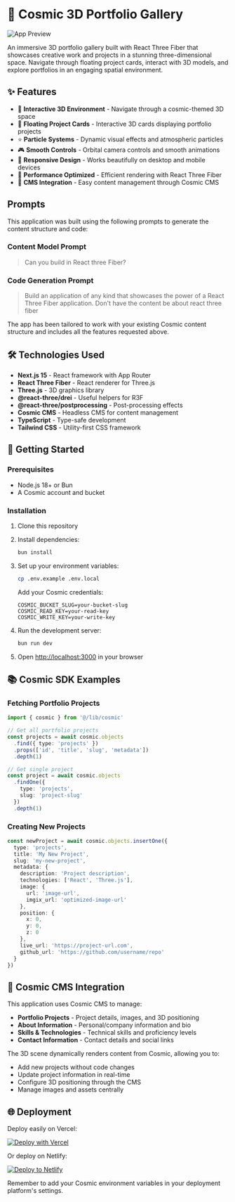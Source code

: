 # 🌌 Cosmic 3D Portfolio Gallery

![App Preview](https://images.unsplash.com/photo-1518709268805-4e9042af2176?w=1200&h=300&fit=crop&auto=format)

An immersive 3D portfolio gallery built with React Three Fiber that showcases creative work and projects in a stunning three-dimensional space. Navigate through floating project cards, interact with 3D models, and explore portfolios in an engaging spatial environment.

## ✨ Features

- 🌟 **Interactive 3D Environment** - Navigate through a cosmic-themed 3D space
- 🎴 **Floating Project Cards** - Interactive 3D cards displaying portfolio projects  
- ⭐ **Particle Systems** - Dynamic visual effects and atmospheric particles
- 🎮 **Smooth Controls** - Orbital camera controls and smooth animations
- 📱 **Responsive Design** - Works beautifully on desktop and mobile devices
- 🚀 **Performance Optimized** - Efficient rendering with React Three Fiber
- 📝 **CMS Integration** - Easy content management through Cosmic CMS

<!-- CLONE_PROJECT_BUTTON -->

## Prompts

This application was built using the following prompts to generate the content structure and code:

### Content Model Prompt

> Can you build in React three Fiber?

### Code Generation Prompt

> Build an application of any kind that showcases the power of a React Three Fiber application. Don't have the content be about react three fiber

The app has been tailored to work with your existing Cosmic content structure and includes all the features requested above.

## 🛠️ Technologies Used

- **Next.js 15** - React framework with App Router
- **React Three Fiber** - React renderer for Three.js
- **Three.js** - 3D graphics library
- **@react-three/drei** - Useful helpers for R3F
- **@react-three/postprocessing** - Post-processing effects
- **Cosmic CMS** - Headless CMS for content management
- **TypeScript** - Type-safe development
- **Tailwind CSS** - Utility-first CSS framework

## 🚀 Getting Started

### Prerequisites

- Node.js 18+ or Bun
- A Cosmic account and bucket

### Installation

1. Clone this repository
2. Install dependencies:
   ```bash
   bun install
   ```

3. Set up your environment variables:
   ```bash
   cp .env.example .env.local
   ```
   Add your Cosmic credentials:
   ```
   COSMIC_BUCKET_SLUG=your-bucket-slug
   COSMIC_READ_KEY=your-read-key
   COSMIC_WRITE_KEY=your-write-key
   ```

4. Run the development server:
   ```bash
   bun run dev
   ```

5. Open [http://localhost:3000](http://localhost:3000) in your browser

## 📚 Cosmic SDK Examples

### Fetching Portfolio Projects
```typescript
import { cosmic } from '@/lib/cosmic'

// Get all portfolio projects
const projects = await cosmic.objects
  .find({ type: 'projects' })
  .props(['id', 'title', 'slug', 'metadata'])
  .depth(1)

// Get single project
const project = await cosmic.objects
  .findOne({ 
    type: 'projects', 
    slug: 'project-slug' 
  })
  .depth(1)
```

### Creating New Projects
```typescript
const newProject = await cosmic.objects.insertOne({
  type: 'projects',
  title: 'My New Project',
  slug: 'my-new-project',
  metadata: {
    description: 'Project description',
    technologies: ['React', 'Three.js'],
    image: { 
      url: 'image-url',
      imgix_url: 'optimized-image-url'
    },
    position: {
      x: 0,
      y: 0, 
      z: 0
    },
    live_url: 'https://project-url.com',
    github_url: 'https://github.com/username/repo'
  }
})
```

## 🎨 Cosmic CMS Integration

This application uses Cosmic CMS to manage:

- **Portfolio Projects** - Project details, images, and 3D positioning
- **About Information** - Personal/company information and bio
- **Skills & Technologies** - Technical skills and proficiency levels
- **Contact Information** - Contact details and social links

The 3D scene dynamically renders content from Cosmic, allowing you to:
- Add new projects without code changes
- Update project information in real-time
- Configure 3D positioning through the CMS
- Manage images and assets centrally

## 🌐 Deployment

Deploy easily on Vercel:

[![Deploy with Vercel](https://vercel.com/button)](https://vercel.com/new/clone?repository-url=https://github.com/cosmicjs/3d-portfolio-gallery)

Or deploy on Netlify:

[![Deploy to Netlify](https://www.netlify.com/img/deploy/button.svg)](https://app.netlify.com/start/deploy?repository=https://github.com/cosmicjs/3d-portfolio-gallery)

Remember to add your Cosmic environment variables in your deployment platform's settings.
